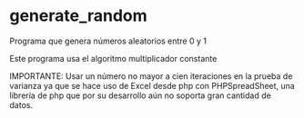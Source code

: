 # generate_random
Programa que genera números aleatorios entre 0 y 1

Este programa usa el algoritmo multiplicador constante

IMPORTANTE: Usar un número no mayor a cien iteraciones en la prueba de varianza ya que se hace uso de Excel desde php con PHPSpreadSheet, una librería de php que por su desarrollo aún no soporta gran cantidad de datos.
